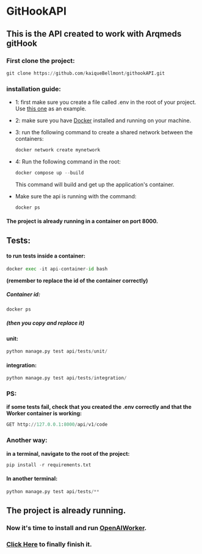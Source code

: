 # GitHookAPI
## This is the API created to work with Arqmeds gitHook
### First clone the project:
```python
git clone https://github.com/kaiqueBellmont/githookAPI.git
```

### installation guide:
- 1: first make sure you create a file called .env in the root of your project.
Use [this one](.env-example) as an example.
- 2: make sure you have [Docker](https://www.docker.com/) installed and running on your machine.
- 3: run the following command to create a shared network between the containers:
    ```python
    docker network create mynetwork
    ```
- 4: Run the following command in the root:
    ```python
    docker compose up --build
    ```
    This command will build and get up the application's container.

- Make sure the api is running with the command:
    ```python
    docker ps
    ```
#### The project is already running in a container on port 8000.
## Tests:
#### to run tests inside a container:
```python
docker exec -it api-container-id bash
```
**(remember to replace the id of the container correctly)**
##### Container id:
```python
docker ps
```
##### (then you copy and replace it)

#### unit:
```python
python manage.py test api/tests/unit/
```
#### integration:
```python
python manage.py test api/tests/integration/
```
### PS:
**if some tests fail, check that you created the .env correctly and that the Worker container is working:**
```python
GET http://127.0.0.1:8000/api/v1/code
```


### Another way:
**in a terminal, navigate to the root of the project:**
```python
pip install -r requirements.txt
```
#### In another terminal:
```python
python manage.py test api/tests/**
```

## The project is already running.
### Now it's time to install and run [OpenAIWorker](https://github.com/kaiqueBellmont/openAPIWorker/blob/master/README.md).
### [Click Here](https://github.com/kaiqueBellmont/openAPIWorker/blob/master/README.md) to finally finish it.